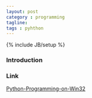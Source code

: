 ```yaml
---
layout: post
category : programming
tagline:  
tags : pyhthon
---        
```

{% include JB/setup %}

### Introduction

### Link
<a target="_blank"  href="{{ BASE_PATH }}/books/Python Programming on Win32.html">Python-Programming-on-Win32</a>